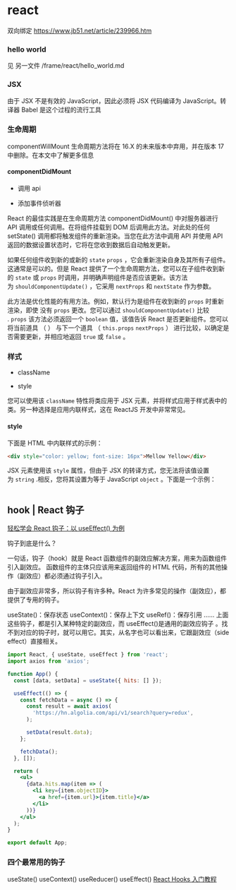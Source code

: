 # react

双向绑定 https://www.jb51.net/article/239966.htm

### hello world
见 另一文件 /frame/react/hello_world.md




### JSX

由于 JSX 不是有效的 JavaScript，因此必须将 JSX 代码编译为 JavaScript。转译器 Babel 是这个过程的流行工具

### 生命周期

componentWillMount 生命周期方法将在 16.X 的未来版本中弃用，并在版本 17 中删除。在本文中了解更多信息

#### componentDidMount

- 调用 api

- 添加事件侦听器

React 的最佳实践是在生命周期方法 componentDidMount() 中对服务器进行 API 调用或任何调用。在将组件挂载到 DOM 后调用此方法。对此处的任何 setState() 调用都将触发组件的重新渲染。当您在此方法中调用 API 并使用 API 返回的数据设置状态时，它将在您收到数据后自动触发更新。

如果任何组件收到新的或新的 `state` `props` ，它会重新渲染自身及其所有子组件。这通常是可以的。但是 React 提供了一个生命周期方法，您可以在子组件收到新的 `state` 或 `props` 时调用，并明确声明组件是否应该更新。该方法为 `shouldComponentUpdate()` ，它采用 `nextProps` 和 `nextState` 作为参数。

此方法是优化性能的有用方法。例如，默认行为是组件在收到新的 `props` 时重新渲染，即使 没有 `props` 更改。您可以通过 `shouldComponentUpdate()` 比较 . `props` 该方法必须返回一个 `boolean` 值，该值告诉 React 是否更新组件。您可以将当前道具 （ ） 与下一个道具 （ `this.props` `nextProps` ） 进行比较，以确定是否需要更新，并相应地返回 `true` 或 `false` 。

### 样式

- className

- style

您可以使用该 `className` 特性将类应用于 JSX 元素，并将样式应用于样式表中的类。另一种选择是应用内联样式，这在 ReactJS 开发中非常常见。

#### style

下面是 HTML 中内联样式的示例：

```html
<div style="color: yellow; font-size: 16px">Mellow Yellow</div>

```

JSX 元素使用该 `style` 属性，但由于 JSX 的转译方式，您无法将该值设置为 `string` .相反，您将其设置为等于 JavaScript `object` 。下面是一个示例：

```jsx

```


## hook | React 钩子
[轻松学会 React 钩子：以 useEffect() 为例](https://www.ruanyifeng.com/blog/2020/09/react-hooks-useeffect-tutorial.html)

钩子到底是什么？

一句话，钩子（hook）就是 React 函数组件的副效应解决方案，用来为函数组件引入副效应。 函数组件的主体只应该用来返回组件的 HTML 代码，所有的其他操作（副效应）都必须通过钩子引入。

由于副效应非常多，所以钩子有许多种。React 为许多常见的操作（副效应），都提供了专用的钩子。

useState()：保存状态
useContext()：保存上下文
useRef()：保存引用
......
上面这些钩子，都是引入某种特定的副效应，而 useEffect()是通用的副效应钩子 。找不到对应的钩子时，就可以用它。其实，从名字也可以看出来，它跟副效应（side effect）直接相关。

```jsx
import React, { useState, useEffect } from 'react';
import axios from 'axios';

function App() {
  const [data, setData] = useState({ hits: [] });

  useEffect(() => {
    const fetchData = async () => {
      const result = await axios(
        'https://hn.algolia.com/api/v1/search?query=redux',
      );

      setData(result.data);
    };

    fetchData();
  }, []);

  return (
    <ul>
      {data.hits.map(item => (
        <li key={item.objectID}>
          <a href={item.url}>{item.title}</a>
        </li>
      ))}
    </ul>
  );
}

export default App;
```

### 四个最常用的钩子
useState()
useContext()
useReducer()
useEffect()
[React Hooks 入门教程](https://www.ruanyifeng.com/blog/2019/09/react-hooks.html)